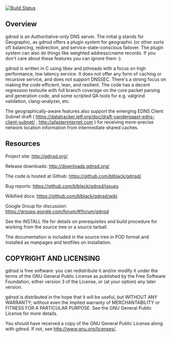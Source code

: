 [![Build Status](https://travis-ci.org/blblack/gdnsd.png)](https://travis-ci.org/blblack/gdnsd)

## Overview

gdnsd is an Authoritative-only DNS server. The initial g stands for Geographic, as gdnsd offers a plugin system for geographic (or other sorts of) balancing, redirection, and service-state-conscious failover. The plugin system can also do things like weighted address/cname records.  If you don't care about these features you can ignore them :).

gdnsd is written in C using libev and pthreads with a focus on high performance, low latency service. It does not offer any form of caching or recursive service, and does not support DNSSEC.  There's a strong focus on making the code efficient, lean, and resilient.  The code has a decent regression testsuite with full branch coverage on the core packet parsing and generation code, and some scripted QA tools for e.g. valgrind validation, clang-analyzer, etc.

The geographically-aware features also support the emerging EDNS Client Subnet draft ( https://datatracker.ietf.org/doc/draft-vandergaast-edns-client-subnet/ , http://afasterinternet.com ) for receiving more-precise network location information from intermediate shared caches.

## Resources

Project site: http://gdnsd.org/

Release downloads: http://downloads.gdnsd.org/

The code is hosted at Github: https://github.com/blblack/gdnsd/

Bug reports: https://github.com/blblack/gdnsd/issues

Wikified docs: https://github.com/blblack/gdnsd/wiki

Google Group for discussion: https://groups.google.com/forum/#!forum/gdnsd

See the INSTALL file for details on prerequisites and build procedure
for working from the source tree or a source tarball.

The documentation is included in the source tree in POD format
and installed as manpages and textfiles on installation.

## COPYRIGHT AND LICENSING

gdnsd is free software: you can redistribute it and/or modify
it under the terms of the GNU General Public License as published by
the Free Software Foundation, either version 3 of the License, or
(at your option) any later version.

gdnsd is distributed in the hope that it will be useful,
but WITHOUT ANY WARRANTY; without even the implied warranty of
MERCHANTABILITY or FITNESS FOR A PARTICULAR PURPOSE.  See the
GNU General Public License for more details.

You should have received a copy of the GNU General Public License
along with gdnsd.  If not, see <http://www.gnu.org/licenses/>.

